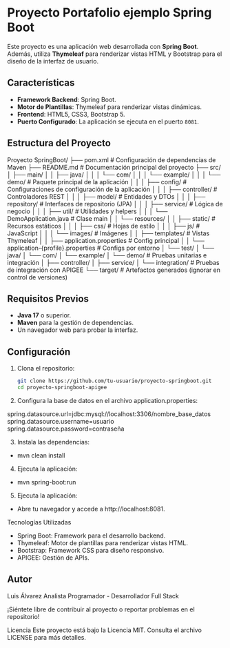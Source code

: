# Proyecto Portafolio ejemplo Spring Boot 

Este proyecto es una aplicación web desarrollada con **Spring Boot**. Además, utiliza **Thymeleaf** para renderizar vistas HTML y Bootstrap para el diseño de la interfaz de usuario.

## Características

- **Framework Backend**: Spring Boot.
- **Motor de Plantillas**: Thymeleaf para renderizar vistas dinámicas.
- **Frontend**: HTML5, CSS3, Bootstrap 5.
- **Puerto Configurado**: La aplicación se ejecuta en el puerto `8081`.

## Estructura del Proyecto

Proyecto SpringBoot/
├── pom.xml                      # Configuración de dependencias de Maven
├── README.md                    # Documentación principal del proyecto
├── src/
│   ├── main/
│   │   ├── java/
│   │   │   └── com/
│   │   │       └── example/
│   │   │           └── demo/    # Paquete principal de la aplicación
│   │   │               ├── config/       # Configuraciones de configuración de la aplicación
│   │   │               ├── controller/   # Controladores REST
│   │   │               ├── model/        # Entidades y DTOs
│   │   │               ├── repository/   # Interfaces de repositorio (JPA)
│   │   │               ├── service/      # Lógica de negocio
│   │   │               ├── util/         # Utilidades y helpers
│   │   │               └── DemoApplication.java  # Clase main
│   │   └── resources/
│   │       ├── static/          # Recursos estáticos
│   │       │   ├── css/         # Hojas de estilo
│   │       │   ├── js/          # JavaScript
│   │       │   └── images/      # Imágenes
│   │       ├── templates/       # Vistas Thymeleaf
│   │       ├── application.properties  # Config principal
│   │       └── application-{profile}.properties  # Configs por entorno
│   └── test/
│       └── java/
│           └── com/
│               └── example/
│                   └── demo/    # Pruebas unitarias e integración
│                       ├── controller/
│                       ├── service/
│                       └── integration/  # Pruebas de integración con APIGEE
└── target/                   # Artefactos generados (ignorar en control de versiones)


## Requisitos Previos

- **Java 17** o superior.
- **Maven** para la gestión de dependencias.
- Un navegador web para probar la interfaz.

## Configuración

1. Clona el repositorio:
   ```bash
   git clone https://github.com/tu-usuario/proyecto-springboot.git
   cd proyecto-springboot-apigee

2. Configura la base de datos en el archivo application.properties:

spring.datasource.url=jdbc:mysql://localhost:3306/nombre_base_datos
spring.datasource.username=usuario
spring.datasource.password=contraseña

3. Instala las dependencias:

- mvn clean install

4. Ejecuta la aplicación:

- mvn spring-boot:run

5. Ejecuta la aplicación:

- Abre tu navegador y accede a http://localhost:8081.

Tecnologías Utilizadas
- Spring Boot: Framework para el desarrollo backend.
- Thymeleaf: Motor de plantillas para renderizar vistas HTML.
- Bootstrap: Framework CSS para diseño responsivo.
- APIGEE: Gestión de APIs.

## Autor
Luis Álvarez
Analista Programador - Desarrollador Full Stack

¡Siéntete libre de contribuir al proyecto o reportar problemas en el repositorio!

Licencia
Este proyecto está bajo la Licencia MIT. Consulta el archivo LICENSE para más detalles.

